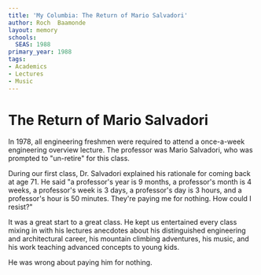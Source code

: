 ```yaml
---
title: 'My Columbia: The Return of Mario Salvadori'
author: Roch  Baamonde
layout: memory
schools:
  SEAS: 1988
primary_year: 1988
tags:
- Academics
- Lectures
- Music
---
```

# The Return of Mario Salvadori

In 1978, all engineering freshmen were required to attend a once-a-week engineering overview lecture.  The professor was Mario Salvadori, who was prompted to "un-retire" for this class.

During our first class, Dr. Salvadori explained his rationale for coming back at age 71.  He said "a professor's year is 9 months, a professor's month is 4 weeks, a professor's week is 3 days, a professor's day is 3 hours, and a professor's hour is 50 minutes.  They're paying me for nothing.  How could I resist?"

It was a great start to a great class.  He kept us entertained every class mixing in with his lectures anecdotes about his distinguished engineering and architectural career, his mountain climbing adventures, his music, and his work teaching advanced concepts to young kids.

He was wrong about paying him for nothing.
